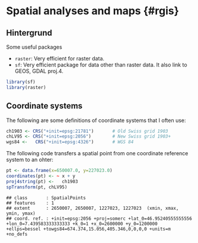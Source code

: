 
# Spatial analyses and maps {#rgis}

## Hintergrund
Some useful packages
- `raster`: Very efficient for raster data.
- `sf`: Very efficient package for data other than raster data. It also link to GEOS, GDAL proj.4.


```r
library(sf)
library(raster)
```

## Coordinate systems
The following are some definitions of coordinate systems that I often use:


```r
ch1903 <- CRS("+init=epsg:21781")       # Old Swiss grid 1903
chLV95 <- CRS("+init=epsg:2056")        # New Swiss grid 1903+ 
wgs84 <-   CRS("+init=epsg:4326")       # WGS 84
```

The following code transfers a spatial point from one coordinate reference system to an ohter:


```r
pt <- data.frame(x=650007.0, y=227023.0)
coordinates(pt) <- ~ x + y
proj4string(pt) <-   ch1903 
spTransform(pt, chLV95)
```

```
## class       : SpatialPoints 
## features    : 1 
## extent      : 2650007, 2650007, 1227023, 1227023  (xmin, xmax, ymin, ymax)
## coord. ref. : +init=epsg:2056 +proj=somerc +lat_0=46.95240555555556 +lon_0=7.439583333333333 +k_0=1 +x_0=2600000 +y_0=1200000 +ellps=bessel +towgs84=674.374,15.056,405.346,0,0,0,0 +units=m +no_defs
```



